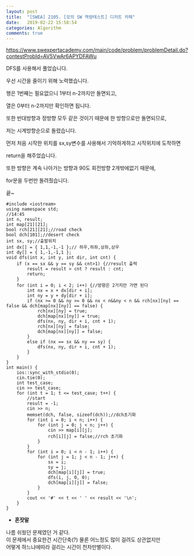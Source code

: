 ```yaml
---
layout: post
title:  "[SWEA] 2105. [모의 SW 역량테스트] 디저트 카페"
date:   2019-02-22 15:58:54
categories: Algorithm
comments: true
---
```


https://www.swexpertacademy.com/main/code/problem/problemDetail.do?contestProbId=AV5VwAr6APYDFAWu  



DFS를 사용해서 풀었습니다.  

우선 시간을 줄이기 위해 노력했습니다.  

행은 1번째는 필요없으니 1부터 n-2까지만 돌면되고,  

열은 0부터 n-2까지만 확인하면 됩니다.  

또한 반대방향과 정방향 모두 같은 것이기 때문에 한 방향으로만 돌면되므로,  

저는 시계방향순으로 돌렸습니다.  

먼저 처음 시작한 위치를 sx,sy변수를 사용해서 기억하게하고 시작위치에 도착하면  

return을 해주었습니다.  

또한 방향은 계속 나아가는 방향과 90도 회전방향 2개밖에없기 때문에,  

for문을 두번만 돌려줬습니다.  

끝~



~~~
#include <iostream>
using namespace std;
//14:45
int n, result;
int map[21][21];
bool rch[21][21];//road check
bool dch[101];//desert check
int sx, sy;//출발위치
int dx[] = { 1,1,-1,-1 };// 하우,하좌,상좌,상우
int dy[] = { 1,-1,-1,1 };
void dfs(int x, int y, int dir, int cnt) {
	if (x == sx && y == sy && cnt>1) {//result 출력
		result = result > cnt ? result : cnt;
		return;
	}
	for (int i = 0; i < 2; i++) {//방향은 2가지만 가면 된다
		int nx = x + dx[dir + i];
		int ny = y + dy[dir + i];
		if (nx >= 0 && ny >= 0 && nx < n&&ny < n && rch[nx][ny] == false && dch[map[nx][ny]] == false) {
			rch[nx][ny] = true;
			dch[map[nx][ny]] = true;
			dfs(nx, ny, dir + i, cnt + 1);
			rch[nx][ny] = false;
			dch[map[nx][ny]] = false;
		}
		else if (nx == sx && ny == sy) {
			dfs(nx, ny, dir + i, cnt + 1);
		}
	}
}
int main() {
	ios::sync_with_stdio(0);
	cin.tie(0);
	int test_case;
	cin >> test_case;
	for (int t = 1; t <= test_case; t++) {
		//start
		result = -1;
		cin >> n;
		memset(dch, false, sizeof(dch));//dch초기화
		for (int i = 0; i < n; i++) {
			for (int j = 0; j < n; j++) {
				cin >> map[i][j];
				rch[i][j] = false;//rch 초기화
			}
		}
		for (int i = 0; i < n - 1; i++) {
			for (int j = 1; j < n - 1; j++) {
				sx = i;
				sy = j;
				dch[map[i][j]] = true;
				dfs(i, j, 0, 0);
				dch[map[i][j]] = false;
			}
		}
		cout << '#' << t << ' ' << result << '\n';
	}
}
~~~

- **혼잣말**

나름 쉬웠던 문제였던 거 같다.  
이 문제에서 중요한건 시간단축(?) 물론 어느정도 많이 걸려도 상관없지만  
어떻게 하느냐에따라 걸리는 시간이 천차만별이다.

